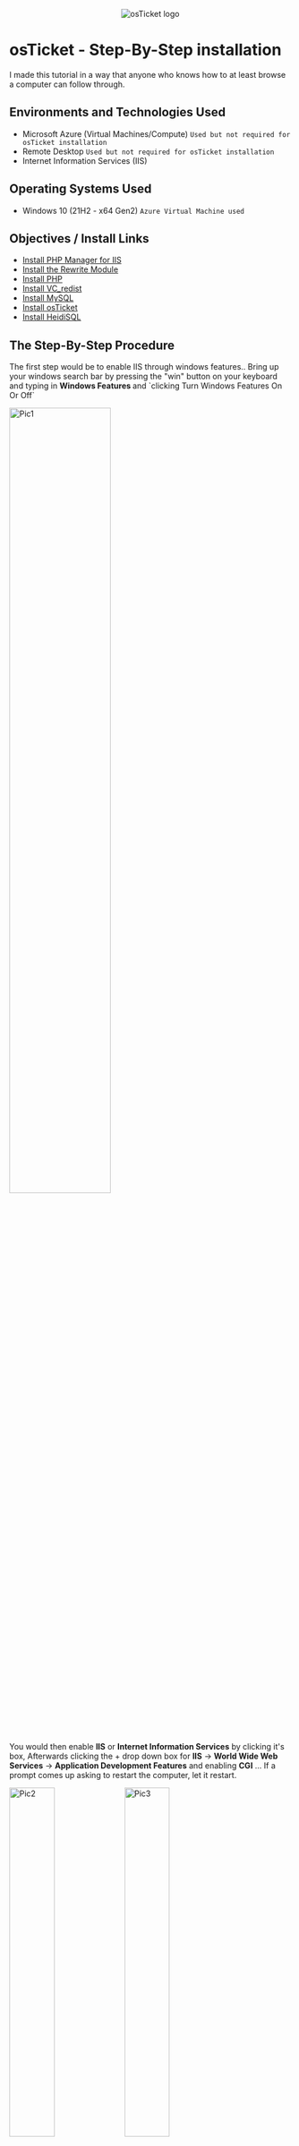 <p align="center">
<img src="https://i.imgur.com/Clzj7Xs.png" alt="osTicket logo"/>
</p>

<h1>osTicket - Step-By-Step installation </h1>
I made this tutorial in a way that anyone who knows how to at least browse a computer can follow through.
<br />

<h2>Environments and Technologies Used</h2>

- Microsoft Azure (Virtual Machines/Compute) `Used but not required for osTicket installation`
- Remote Desktop `Used but not required for osTicket installation`
- Internet Information Services (IIS)

<h2>Operating Systems Used </h2>

- Windows 10 (21H2 - x64 Gen2) `Azure Virtual Machine used`

<h2>Objectives / Install Links</h2>

- [Install PHP Manager for IIS](https://drive.google.com/file/d/1RHsNd4eWIOwaNpj3JW4vzzmzNUH86wY_/view?usp=share_link)
- [Install the Rewrite Module](https://drive.google.com/file/d/1tIK9GZBKj1JyUP87eewxgdNqn9pZmVmY/view?usp=share_link)
- [Install PHP](https://drive.google.com/file/d/1snNMtLdCOpMtkCyD4mvl9yOOmvVIp9fP/view?usp=share_link)
- [Install VC_redist](https://drive.google.com/file/d/1s1OsGF3-ioO0_9LYizPRiVuIkb3lFJgH/view?usp=share_link)
- [Install MySQL](https://drive.google.com/file/d/1_OWh9p7VQLcrB0q_V7qT8yHl0xo5gv7z/view?usp=share_link)
- [Install osTicket](https://drive.google.com/file/d/1VeVXKlzHDRjeaVUL99ptq7qYbrbXdFxJ/view)
- [Install HeidiSQL](https://www.google.com/url?q=https://www.heidisql.com/installers/HeidiSQL_12.3.0.6589_Setup.exe&sa=D&source=docs&ust=1677798002760467&usg=AOvVaw0k32iD5cPIyqVFfWIgPCtJ)

<h2>The Step-By-Step Procedure</h2>

<p>
The first step would be to enable IIS through windows features.. Bring up your windows search bar by pressing the "win" button on your keyboard and typing in <b> Windows Features </b> and `clicking Turn Windows Features On Or Off`
</p>
<p>
<img src="https://imgur.com/43xNgNj.png" height="60%" width="60%" alt="Pic1"/>
</p>
<br />

<p>
You would then enable <b>IIS</b> or <b>Internet Information Services</b> by clicking it's box, Afterwards clicking the + drop down box for <b>IIS</b> -> <b>World Wide Web Services</b> -> <b>Application Development Features</b> and enabling <b>CGI</b> ... If a prompt comes up asking to restart the computer, let it restart.
</p>
<p>
<img src="https://imgur.com/9KEOSwr.png" height="40%" width="40%" alt="Pic2"/> <img src="https://imgur.com/r3ZV5K1.png" height="40%" width="40%" alt="Pic3"/>  
</p>
<br />

<p>
Once the computer has restarted completely you will now start installing the applications needed for osTicket to funtion.
</p>
<br />

Go ahead and install [PHP Manager for IIS](https://drive.google.com/file/d/1RHsNd4eWIOwaNpj3JW4vzzmzNUH86wY_/view?usp=share_link) and the [Rewrite Module](https://drive.google.com/file/d/1tIK9GZBKj1JyUP87eewxgdNqn9pZmVmY/view?usp=share_link)
<br />

<img src="https://media3.giphy.com/media/v1.Y2lkPTc5MGI3NjExZjk5YTA2N2JhZDVmZjkzNzI5MGRkMWQ2NWQ4NTg3NGI0NzdjM2ZkYSZjdD1n/DpnKHb9l7GvD2lsvkt/giphy.gif" height="40%" width="40%" alt="GIF 1"/> <img src="https://media2.giphy.com/media/v1.Y2lkPTc5MGI3NjExNjI2ZjRiYmI1Nzc3MTVhODExMWE0OTY5ZTExYzNlOTM1MzUzZGE2MiZjdD1n/UuGRatqPStuyVClrsY/giphy.gif" height="40%" width="40%" alt="GIF 2"/>
<br />

Now create a folder on one of your drives that will be used for the PHP installation.. For example C:/PHP.. Afterwards, go through the installation of [PHP](https://drive.google.com/file/d/1snNMtLdCOpMtkCyD4mvl9yOOmvVIp9fP/view?usp=share_link), typing C:\PHP for where it asks to install the files... You can also just do the latter and File Explorer will create the folder for you.

<img src="https://media1.giphy.com/media/v1.Y2lkPTc5MGI3NjExZWMxNTI4ODVhODlmOWZiNGY5NzgwNmU2YzE4MjQwMjhjZTVjOWNkNCZjdD1n/SDENhhTqVUoTDvzYwx/giphy.gif" height="60%" width="60%" alt="GIF 3"/>

<br />

You can then install [VC_redist](https://drive.google.com/file/d/1s1OsGF3-ioO0_9LYizPRiVuIkb3lFJgH/view?usp=share_link) and [MySQL](https://drive.google.com/file/d/1_OWh9p7VQLcrB0q_V7qT8yHl0xo5gv7z/view?usp=share_link).. Make sure to select "Typical" setup and "Standard Configuration" for a basic install.

<img src="https://i.imgur.com/ieSuZKh.png" height="50%" width="50%" alt="Pic4"/>

Type out a root password when asked and continue clicking Next and Execute to complete installation of SQL `Don't forget your user and password for MySQL! Your username will be "root" through a standard configuration`

<img src="https://media3.giphy.com/media/v1.Y2lkPTc5MGI3NjExNmRlYTIwYmU5Zjc4NDdjNjE0ZTQxZTkwODJhMTM1ZjFhMTkzZWRkMCZjdD1n/65AMziKlbmqMUdzImI/giphy.gif" height="40%" width="40%" alt="GIF 4"/>
<br />

At this point we will use windows search to open up IIS as administrator shown below...

<img src="https://i.imgur.com/DkDed29.png" height="60%" width="60%" alt="Pic5"/>

Then clicking
"PHP Manager"

<img src="https://i.imgur.com/6G1fcfA.png" height="50%" width="50%" alt="Pic6"/>

"Register new PHP Version"

<img src="https://i.imgur.com/fWhi5wO.png" height="50%" width="50%" alt="Pic7"/>

And browsing to the PHP-CGI.exe in your PHP folder Or typing out C:\PHP\php-cgi.exe to select as the PHP version for IIS...

<img src="https://i.imgur.com/URJylZk.png" height="50%" width="50%" alt="Pic8"/>



Restart your Localhost server by right-clicking on the IIS background shown below and afterwards install [osTicket](https://drive.google.com/file/d/1VeVXKlzHDRjeaVUL99ptq7qYbrbXdFxJ/view)

<img src="https://media4.giphy.com/media/v1.Y2lkPTc5MGI3NjExMjc3M2NiOGQ5MzNlNmU2ZWRiZmFmOTdmZThkYjE3ZjJlMzhmNTZiNiZjdD1n/ULOyOxaeGG98WFJOmr/giphy.gif" height="45%" width="45%" alt="GIF 5"/>

after extracting the osTicket download, go to its directory and Rename the folder `By clicking the file name once while highlighted` "upload" to "osTicket" and copy paste it to \wwwroot folder located in c:\inetpub\wwwroot

<img src="https://media2.giphy.com/media/v1.Y2lkPTc5MGI3NjExMTkxYzYyNTYwMWMzZWIzM2U1NGY3NGFhMjM0MTk3N2NlZDFmZWUyYiZjdD1n/mIuflGmczNJe4jF2f7/giphy.gif" height="40%" width="40%" alt="GIF 6"/>

restart your Localhost server again for IIS to recognize osTicket... Then click the side arrow before your localhost server name `(Localhost) -> Sites -> Default Web Site` and click on osTicket

<img src="https://i.imgur.com/runqu5S.png" height="25%" width="25%" alt="Pic 9"/>

in osTicket's PHP manager click on "Enable or Disable an Extension"

<img src="https://i.imgur.com/ifYJeiI.png" height="40%" width="40%" alt="Pic 10"/>

Enable:
- php_imap.dll
- php_intl.dll
- php_opcache.dll
<img src="https://i.imgur.com/oHNDI9D.png" height="40%" width="40%" alt="Pic 11"/>

<p>
And restart your Localhost server
</p>

Go into File Explorer and navigate to C:\inetpub\wwwroot\osTicket\include\ost-sampleconfig.php and rename <i>ost-sampleconfig.php</i> to <i>ost-config.php</i>

<img src="https://media4.giphy.com/media/lM87DWJtQ6GxSLcqH6/giphy.gif" height="30%" width="30%" alt="GIF 7"/>

Now right-click the same file and go to "properties"

<img src="https://i.imgur.com/tgD3Mtk.png" height="30%" width="30%" alt="Pic 12"/>

Navigate to the "Security" tab and click "Advanced"

<img src="https://i.imgur.com/xHZDEBd.png" height="30%" width="30%" alt="Pic 13"/>

And now you're going to disable all inheritance to this file and allow everyone permissions to it for the time being... At the end of the installation we will change it for security purposes

<img src="https://i.imgur.com/nFJCjsc.png" height="60%" width="60%" alt="Pic 14"/> 

Click "Add" and Select a principal

<img src="https://i.imgur.com/j2XLJpi.png" height="25%" width="25%" alt="Pic 15"/> <img src="https://i.imgur.com/i9SF5Qa.png" height="25%" width="25%" alt="Pic 16"/>

Type in "Everyone" and click Ok

<img src="https://media4.giphy.com/media/v1.Y2lkPTc5MGI3NjExMjc0YzNlODJmN2ZjNjQ5NGI1NGJmYWI0M2QzMDJiMjI5NDQ5NmMxOSZjdD1n/tOsDP81CW87uewOcBl/giphy.gif" height="30%" width="30%" alt="GIF 8"/>

Check all boxes or just full control like so.. And click Apply and Ok

<img src="https://i.imgur.com/5MpfLk9.png" height="25%" width="25%" alt="Pic 17"/> <img src="https://i.imgur.com/8pO9Rac.png" height="25%" width="25%" alt="Pic 18"/>

Back on your IIS window you should be able to open up the osTicket page through the osTicket tab and on the right side click "Browse *:80 (http)"

<img src="https://i.imgur.com/1yp4vn7.png" height="20%" width="20%" alt="Pic 19"/> <img src="https://i.imgur.com/NBiIh7s.png" height="15%" width="15%" alt="Pic 20"/>

If the website opened and osTicket shows then give yourself a pat on the back because you did it! What's left is to go through osTicket's basic installation which is just setting up the account information of the main user filled out like so.. Of course all the information you do put on here will be whatever you'd want it as

<img src="https://i.imgur.com/Rio8Em6.png" height="80%" width="80%" alt="Pic 21"/>

Now for the last section of that page is the database settings which we are not ready to tackle yet as we need to install [HeidiSQL](https://www.google.com/url?q=https://www.heidisql.com/installers/HeidiSQL_12.3.0.6589_Setup.exe&sa=D&source=docs&ust=1677798002760467&usg=AOvVaw0k32iD5cPIyqVFfWIgPCtJ) no need for pictures.. Just agree and next.. HeidiSQL should launch afterwards and we will focus on that
<br />

Now on HeidiSQL we will be clicking on "Add"

<img src="https://i.imgur.com/IacxFuP.png" height="60%" width="60%" alt="Pic 22"/>

You will be entering the password that you entered during the installation of SQL and click open

<img src="https://i.imgur.com/KJ8kBYc.png" height="40%" width="40%" alt="Pic 23"/> --> <img src="https://media3.giphy.com/media/v1.Y2lkPTc5MGI3NjExNzExN2QwZTcxM2FhODI0Y2M5ZDQ3NTY4YjEzYmZkYWU3Yjc0YWI1ZCZjdD1n/MPClPyHYxROp9EInYz/giphy.gif" height="50%" width="50%" alt="GIF 9"/>

Right-click Unnamed and create a new database called "osTicket" and click refresh

<img src="https://i.imgur.com/9uadSOt.png" height="40%" width="40%" alt="Pic 24"/> <img src="https://i.imgur.com/zEVJ9mP.png" height="30%" width="30%" alt="Pic 25"/> <img src="https://i.imgur.com/vM9YWu7.png" height="20%" width="20%" alt="Pic 26"/>

You can now fill out the database portion in osTicket!  Database will be osTicket, Username will be root, and the password will be the same password as used previously... Afterwards click "Install Now"

<img src="https://i.imgur.com/hOKpnKU.png" height="50%" width="50%" alt="Pic 27"/>

<b>Congratulations on the installation of osTicket!!!</b>

